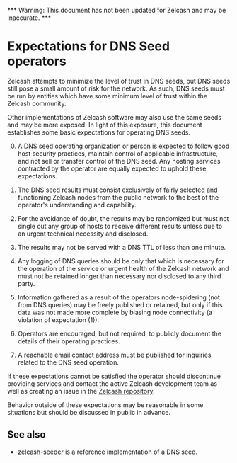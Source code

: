 *** Warning: This document has not been updated for Zelcash and may be inaccurate. ***

Expectations for DNS Seed operators
====================================

Zelcash attempts to minimize the level of trust in DNS seeds,
but DNS seeds still pose a small amount of risk for the network.
As such, DNS seeds must be run by entities which have some minimum
level of trust within the Zelcash community.

Other implementations of Zelcash software may also use the same
seeds and may be more exposed. In light of this exposure, this
document establishes some basic expectations for operating DNS seeds.

0. A DNS seed operating organization or person is expected to follow good
host security practices, maintain control of applicable infrastructure,
and not sell or transfer control of the DNS seed. Any hosting services
contracted by the operator are equally expected to uphold these expectations.

1. The DNS seed results must consist exclusively of fairly selected and
functioning Zelcash nodes from the public network to the best of the
operator's understanding and capability.

2. For the avoidance of doubt, the results may be randomized but must not
single out any group of hosts to receive different results unless due to an
urgent technical necessity and disclosed.

3. The results may not be served with a DNS TTL of less than one minute.

4. Any logging of DNS queries should be only that which is necessary
for the operation of the service or urgent health of the Zelcash
network and must not be retained longer than necessary nor disclosed
to any third party.

5. Information gathered as a result of the operators node-spidering
(not from DNS queries) may be freely published or retained, but only
if this data was not made more complete by biasing node connectivity
(a violation of expectation (1)).

6. Operators are encouraged, but not required, to publicly document the
details of their operating practices.

7. A reachable email contact address must be published for inquiries
related to the DNS seed operation.

If these expectations cannot be satisfied the operator should discontinue
providing services and contact the active Zelcash development team as well as
creating an issue in the [Zelcash repository](https://github.com/zelcash/zelcash).

Behavior outside of these expectations may be reasonable in some
situations but should be discussed in public in advance.

See also
----------
- [zelcash-seeder](https://github.com/zelcash/zelcash-seeder) is a reference
  implementation of a DNS seed.
